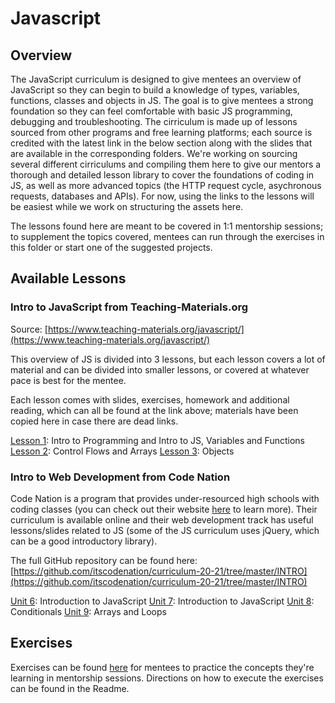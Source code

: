 # Javascript

## Overview

The JavaScript curriculum is designed to give mentees an overview of JavaScript so they can begin to build a knowledge of types, variables, functions, classes and objects in JS. The goal is to give mentees a strong foundation so they can feel comfortable with basic JS programming, debugging and troubleshooting. The cirriculum is made up of lessons sourced from other programs and free learning platforms; each source is credited with the latest link in the below section along with the slides that are available in the corresponding folders. We're working on sourcing several different cirriculums and compiling them here to give our mentors a thorough and detailed lesson library to cover the foundations of coding in JS, as well as more advanced topics (the HTTP request cycle, asychronous requests, databases and APIs). For now, using the links to the lessons will be easiest while we work on structuring the assets here.

The lessons found here are meant to be covered in 1:1 mentorship sessions; to supplement the topics covered, mentees can run through the exercises in this folder or start one of the suggested projects.

## Available Lessons

### Intro to JavaScript from Teaching-Materials.org

Source: [https://www.teaching-materials.org/javascript/](https://www.teaching-materials.org/javascript/)

This overview of JS is divided into 3 lessons, but each lesson covers a lot of material and can be divided into smaller lessons, or covered at whatever pace is best for the mentee.

Each lesson comes with slides, exercises, homework and additional reading, which can all be found at the link above; materials have been copied here in case there are dead links.

[Lesson 1](lesson-1): Intro to Programming and Intro to JS, Variables and Functions
[Lesson 2](lesson-2): Control Flows and Arrays
[Lesson 3](lesson-3): Objects

### Intro to Web Development from Code Nation

Code Nation is a program that provides under-resourced high schools with coding classes (you can check out their website [here](https://codenation.org/) to learn more). Their curriculum is available online and their web development track has useful lessons/slides related to JS (some of the JS curriculum uses jQuery, which can be a good introductory library).

The full GitHub repository can be found here: [https://github.com/itscodenation/curriculum-20-21/tree/master/INTRO](https://github.com/itscodenation/curriculum-20-21/tree/master/INTRO)

[Unit 6](https://github.com/itscodenation/curriculum-20-21/tree/master/INTRO/units/unit6): Introduction to JavaScript
[Unit 7](https://github.com/itscodenation/curriculum-20-21/blob/master/INTRO/units/unit7): Introduction to JavaScript
[Unit 8](https://github.com/itscodenation/curriculum-20-21/blob/master/INTRO/units/unit8): Conditionals
[Unit 9](https://github.com/itscodenation/curriculum-20-21/blob/master/INTRO/units/unit9): Arrays and Loops


## Exercises

Exercises can be found [here](exercises) for mentees to practice the concepts they're learning in mentorship sessions. Directions on how to execute the exercises can be found in the Readme.
